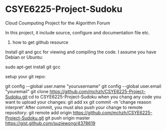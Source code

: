 # CSYE6225-Project-Sudoku
Cloud Coumputing Project for the Algorithm Forum

In this project, it include source, configure and documentation file etc.


1. how to get github resource 

Install git and gcc for viewing and compiling the code. I assume you have Debian or Ubuntu:

sudo apt-get install git gcc

setup your git repo:

git config --global user.name "yourusername"
git config --global user.email "youremail"
git clone https://github.com/mchzh/CSYE6225-Project-Sudoku.git
cd to CSYE6225-Project-Sudoku
when you chang any code you want to upload your changes:
git add xx
git commit -m 'change reason interpret'
After commit, you must also push your change to remote repository:
git remote add origin https://github.com/mchzh/CSYE6225-Project-Sudoku.git 
git push origin master
https://gist.github.com/suziewong/4378619

